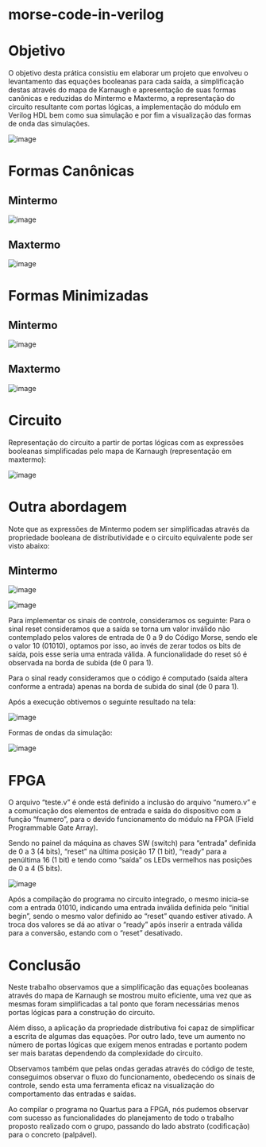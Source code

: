 # morse-code-in-verilog

# Objetivo

O objetivo desta prática consistiu em elaborar um projeto que envolveu o levantamento das equações booleanas para cada saída, a simplificação destas através do mapa de Karnaugh e apresentação de suas formas canônicas e reduzidas do Mintermo e Maxtermo, a representação do circuito resultante com portas lógicas, a implementação do módulo em Verilog HDL bem como sua simulação e por fim a visualização das formas de onda das simulações.

![image](https://github.com/mtsfreitas/morse-code-in-verilog/assets/21324690/60b4d002-4e66-46a4-b9f4-b4e30b36c2a5)

# Formas Canônicas

## Mintermo
![image](https://github.com/mtsfreitas/morse-code-in-verilog/assets/21324690/a5e7bbe3-c18c-4edf-ba45-230dbcc35439)

## Maxtermo
![image](https://github.com/mtsfreitas/morse-code-in-verilog/assets/21324690/8020fd12-3009-491d-a50f-a962d5a6bae9)

# Formas Minimizadas

## Mintermo
![image](https://github.com/mtsfreitas/morse-code-in-verilog/assets/21324690/b7e5697e-2a58-42f9-af77-0150c716251f)

## Maxtermo
![image](https://github.com/mtsfreitas/morse-code-in-verilog/assets/21324690/2b1cebb7-c19b-4560-bb73-a47abbb5c7f4)

# Circuito

Representação do circuito a partir de portas lógicas com as expressões booleanas simplificadas pelo mapa de Karnaugh (representação em maxtermo):

![image](https://github.com/mtsfreitas/morse-code-in-verilog/assets/21324690/7bb9ba49-2337-4189-8806-8383587e0a76)

# Outra abordagem 

Note que as expressões de Mintermo podem ser simplificadas através da propriedade booleana de distributividade e o circuito equivalente pode ser visto abaixo:

## Mintermo
![image](https://github.com/mtsfreitas/morse-code-in-verilog/assets/21324690/e58413d3-0ece-4781-be35-40e9eddeb9e3)

![image](https://github.com/mtsfreitas/morse-code-in-verilog/assets/21324690/30c7af95-a0c1-4186-94ec-1860dc11ed83)

Para implementar os sinais de controle, consideramos os seguinte: Para o sinal reset consideramos que a saída se torna um valor inválido não contemplado pelos valores de entrada de 0 a 9 do Código Morse, sendo ele o valor 10 (01010), optamos por isso, ao invés de zerar todos os bits de saída, pois esse seria uma entrada válida. A funcionalidade do reset só é 
observada na borda de subida (de 0 para 1).

Para o sinal ready consideramos que o código é computado (saída altera conforme a entrada) apenas na borda de subida do sinal (de 0 para 1).

Após a execução obtivemos o seguinte resultado na tela:

![image](https://github.com/mtsfreitas/morse-code-in-verilog/assets/21324690/4824a8b0-06dc-4324-a091-47a94cc3dee5)

Formas de ondas da simulação:

![image](https://github.com/mtsfreitas/morse-code-in-verilog/assets/21324690/c98d7805-f1f0-4a52-a926-8a2f25e6ad82)

# FPGA

O arquivo “teste.v” é onde está definido a inclusão do arquivo “numero.v” e a comunicação dos elementos de entrada e saída do dispositivo com a função “fnumero”, para o devido funcionamento do módulo na FPGA (Field Programmable Gate Array).

Sendo no painel da máquina as chaves SW (switch) para “entrada” definida de 0 a 3 (4 bits), “reset” na última posição 17 (1 bit), “ready” para a penúltima 16 (1 bit) e tendo como “saída” os LEDs vermelhos nas posições de 0 a 4 (5 bits).

![image](https://github.com/mtsfreitas/morse-code-in-verilog/assets/21324690/642c23ad-90e8-48c7-a59f-6bc37004d9d1)

Após a compilação do programa no circuito integrado, o mesmo inicia-se com a entrada 01010, indicando uma entrada inválida definida pelo “initial begin”, sendo o mesmo valor definido ao “reset” quando estiver ativado. A troca dos valores se dá ao ativar o “ready” após inserir a entrada válida para a conversão, estando com o “reset” desativado.

# Conclusão

Neste trabalho observamos que a simplificação das equações booleanas através do mapa de Karnaugh se mostrou muito eficiente, uma vez que as mesmas foram simplificadas a tal ponto que foram necessárias menos portas lógicas para a construção do circuito.

Além disso, a aplicação da propriedade distributiva foi capaz de simplificar a escrita de algumas das equações. Por outro lado, teve um aumento no número de portas lógicas que exigem menos entradas e portanto podem ser mais baratas dependendo da complexidade do circuito.

Observamos também que pelas ondas geradas através do código de teste, conseguimos observar o fluxo do funcionamento, obedecendo os sinais de controle, sendo esta uma ferramenta eficaz na visualização do comportamento das entradas e saídas.

Ao compilar o programa no Quartus para a FPGA, nós pudemos observar com sucesso as funcionalidades do planejamento de todo o trabalho proposto realizado com o grupo, passando do lado abstrato (codificação) para o concreto (palpável).
